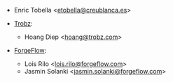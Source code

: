 - Enric Tobella \<<etobella@creublanca.es>\>

- [Trobz](https://trobz.com):  
  - Hoang Diep \<<hoang@trobz.com>\>

- [ForgeFlow](https://forgeflow.com):  
  - Lois Rilo \<<lois.rilo@forgeflow.com>\>
  - Jasmin Solanki \<<jasmin.solanki@forgeflow.com>\>
